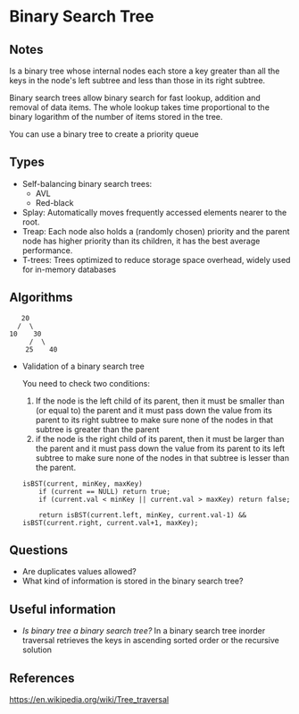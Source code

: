 # Binary Search Tree

## Notes

Is a binary tree whose internal nodes each store a key greater than all the keys in the node's left subtree and less than those in its right subtree.

Binary search trees allow binary search for fast lookup, addition and removal of data items. The whole lookup takes time proportional to the binary logarithm of the number of items stored in the tree.

You can use a binary tree to create a priority queue

## Types

- Self-balancing binary search trees:
  - AVL
  - Red-black
- Splay: Automatically moves frequently accessed elements nearer to the root.
- Treap: Each node also holds a (randomly chosen) priority and the parent node has higher priority than its children, it has the best average performance.
- T-trees: Trees optimized to reduce storage space overhead, widely used for in-memory databases

## Algorithms

```
   20
  /  \
10    30
     /  \
    25    40
```

- Validation of a binary search tree

  You need to check two conditions:

  1. If the node is the left child of its parent, then it must be smaller than (or equal to) the parent and it must pass down the value from its parent to its right subtree to make sure none of the nodes in that subtree is greater than the parent
  1. if the node is the right child of its parent, then it must be larger than the parent and it must pass down the value from its parent to its left subtree to make sure none of the nodes in that subtree is lesser than the parent.

  ```
  isBST(current, minKey, maxKey)
      if (current == NULL) return true;
      if (current.val < minKey || current.val > maxKey) return false;

      return isBST(current.left, minKey, current.val-1) && isBST(current.right, current.val+1, maxKey);
  ```

## Questions

- Are duplicates values allowed?
- What kind of information is stored in the binary search tree?

## Useful information

- _Is binary tree a binary search tree?_
  In a binary search tree inorder traversal retrieves the keys in ascending sorted order or the recursive solution

## References

https://en.wikipedia.org/wiki/Tree_traversal
